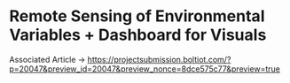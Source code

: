 # Remote Sensing of Environmental Variables + Dashboard for Visuals

Associated Article -> https://projectsubmission.boltiot.com/?p=20047&preview_id=20047&preview_nonce=8dce575c77&preview=true
